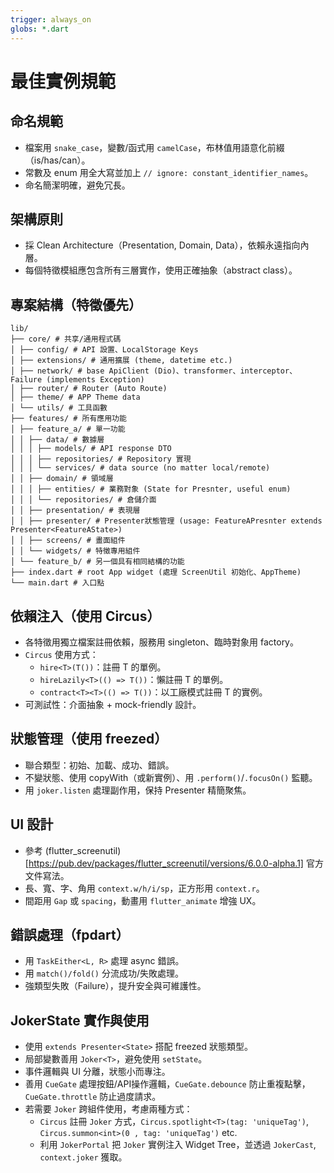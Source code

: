 ```yaml
---
trigger: always_on
globs: *.dart
---
```


# 最佳實例規範

## 命名規範
- 檔案用 `snake_case`，變數/函式用 `camelCase`，布林值用語意化前綴（is/has/can）。
- 常數及 enum 用全大寫並加上 `// ignore: constant_identifier_names`。
- 命名簡潔明確，避免冗長。

## 架構原則
- 採 Clean Architecture（Presentation, Domain, Data），依賴永遠指向內層。
- 每個特徵模組應包含所有三層實作，使用正確抽象（abstract class）。

## 專案結構（特徵優先）
```
lib/
├── core/ # 共享/通用程式碼
│ ├── config/ # API 設置、LocalStorage Keys
│ ├── extensions/ # 通用擴展 (theme, datetime etc.)
│ ├── network/ # base ApiClient (Dio)、transformer、interceptor、Failure (implements Exception)
│ ├── router/ # Router (Auto Route)
│ ├── theme/ # APP Theme data
│ └── utils/ # 工具函數
├── features/ # 所有應用功能
│ ├── feature_a/ # 單一功能
│ │ ├── data/ # 數據層
│ │ │ ├── models/ # API response DTO
│ │ │ ├── repositories/ # Repository 實現
│ │ │ └── services/ # data source (no matter local/remote)
│ │ ├── domain/ # 領域層
│ │ │ ├── entities/ # 業務對象 (State for Presnter, useful enum)
│ │ │ └── repositories/ # 倉儲介面
│ │ ├── presentation/ # 表現層
│ │ ├── presenter/ # Presenter狀態管理 (usage: FeatureAPresnter extends Presenter<FeatureAState>)
│ │ ├── screens/ # 畫面組件
│ │ └── widgets/ # 特徵專用組件
│ └── feature_b/ # 另一個具有相同結構的功能
├── index.dart # root App widget (處理 ScreenUtil 初始化、AppTheme)
└── main.dart # 入口點
```

## 依賴注入（使用 Circus）
- 各特徵用獨立檔案註冊依賴，服務用 singleton、臨時對象用 factory。
- `Circus` 使用方式：
  - `hire<T>(T())`：註冊 T 的單例。
  - `hireLazily<T>(() => T())`：懶註冊 T 的單例。
  - `contract<T><T>(() => T())`：以工廠模式註冊 T 的實例。
- 可測試性：介面抽象 + mock-friendly 設計。

## 狀態管理（使用 freezed）
- 聯合類型：初始、加載、成功、錯誤。
- 不變狀態、使用 copyWith（或新實例）、用 `.perform()`/`.focusOn()` 監聽。
- 用 `joker.listen` 處理副作用，保持 Presenter 精簡聚焦。

## UI 設計
- 參考 (flutter_screenutil)[https://pub.dev/packages/flutter_screenutil/versions/6.0.0-alpha.1] 官方文件寫法。
- 長、寬、字、角用 `context.w/h/i/sp`，正方形用 `context.r`。
- 間距用 `Gap` 或 `spacing`，動畫用 `flutter_animate` 增強 UX。

## 錯誤處理（fpdart）
- 用 `TaskEither<L, R>` 處理 async 錯誤。
- 用 `match()/fold()` 分流成功/失敗處理。
- 強類型失敗（Failure），提升安全與可維護性。

## JokerState 實作與使用
- 使用 `extends Presenter<State>` 搭配 freezed 狀態類型。
- 局部變數善用 `Joker<T>`，避免使用 `setState`。
- 事件邏輯與 UI 分離，狀態小而專注。
- 善用 `CueGate` 處理按鈕/API操作邏輯，`CueGate.debounce` 防止重複點擊，`CueGate.throttle` 防止過度請求。
- 若需要 `Joker` 跨組件使用，考慮兩種方式：
  - `Circus` 註冊 `Joker` 方式，`Circus.spotlight<T>(tag: 'uniqueTag')`, `Circus.summon<int>(0 , tag: 'uniqueTag')` etc.
  - 利用 `JokerPortal` 把 `Joker` 實例注入 Widget Tree，並透過 `JokerCast`, `context.joker` 獲取。
